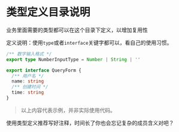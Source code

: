 
# 类型定义目录说明

 业务里面需要的类型都可以在这个目录下定义，以增加复用性

定义说明：使用`type`或者`interface`关键字都可以，看自己的使用习惯。

```ts
/** 数字输入格式 */
export type NumberInputType = Number | String | ''

export interface QueryForm {
  /** 用户名 */
  name: string
  /** 创建时间 */
  time: string
}
```

> 以上内容代表示例，并非实际使用代码。

使用类型定义推荐写好注释，时间长了你也会忘记复杂的成员含义对吧？

